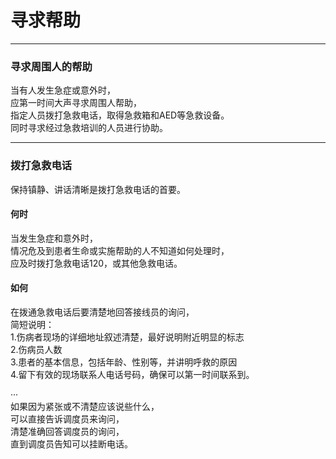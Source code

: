 # 寻求帮助

---

### 寻求周围人的帮助

当有人发生急症或意外时，  
应第一时间大声寻求周围人帮助，  
指定人员拨打急救电话，取得急救箱和AED等急救设备。  
同时寻求经过急救培训的人员进行协助。

---

### 拨打急救电话

保持镇静、讲话清晰是拨打急救电话的首要。

#### 何时

当发生急症和意外时，  
情况危及到患者生命或实施帮助的人不知道如何处理时，  
应及时拨打急救电话120，或其他急救电话。

#### 如何

在拨通急救电话后要清楚地回答接线员的询问，  
简短说明：  
1.伤病者现场的详细地址叙述清楚，最好说明附近明显的标志  
2.伤病员人数  
3.患者的基本信息，包括年龄、性别等，并讲明呼救的原因  
4.留下有效的现场联系人电话号码，确保可以第一时间联系到。

···  
如果因为紧张或不清楚应该说些什么，  
可以直接告诉调度员来询问，  
清楚准确回答调度员的询问，  
直到调度员告知可以挂断电话。

